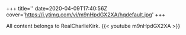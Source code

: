 +++
title=''
date=2020-04-09T17:40:56Z
cover='https://i.ytimg.com/vi/m9nHpdGX2XA/hqdefault.jpg'
+++

All content belongs to RealCharlieKirk.
{{< youtube m9nHpdGX2XA >}}
